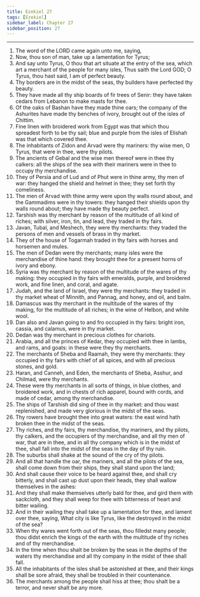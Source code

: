 ```yaml
---
title: Ezekiel 27
tags: [Ezekiel]
sidebar_label: Chapter 27
sidebar_position: 27
---
```


---
1. The word of the LORD came again unto me, saying,
2. Now, thou son of man, take up a lamentation for Tyrus;
3. And say unto Tyrus, O thou that art situate at the entry of the sea, which art a merchant of the people for many isles, Thus saith the Lord GOD; O Tyrus, thou hast said, I am of perfect beauty.
4. Thy borders are in the midst of the seas, thy builders have perfected thy beauty.
5. They have made all thy ship boards of fir trees of Senir: they have taken cedars from Lebanon to make masts for thee.
6. Of the oaks of Bashan have they made thine oars; the company of the Ashurites have made thy benches of ivory, brought out of the isles of Chittim.
7. Fine linen with broidered work from Egypt was that which thou spreadest forth to be thy sail; blue and purple from the isles of Elishah was that which covered thee.
8. The inhabitants of Zidon and Arvad were thy mariners: thy wise men, O Tyrus, that were in thee, were thy pilots.
9. The ancients of Gebal and the wise men thereof were in thee thy calkers: all the ships of the sea with their mariners were in thee to occupy thy merchandise.
10. They of Persia and of Lud and of Phut were in thine army, thy men of war: they hanged the shield and helmet in thee; they set forth thy comeliness.
11. The men of Arvad with thine army were upon thy walls round about, and the Gammadims were in thy towers: they hanged their shields upon thy walls round about; they have made thy beauty perfect.
12. Tarshish was thy merchant by reason of the multitude of all kind of riches; with silver, iron, tin, and lead, they traded in thy fairs.
13. Javan, Tubal, and Meshech, they were thy merchants: they traded the persons of men and vessels of brass in thy market.
14. They of the house of Togarmah traded in thy fairs with horses and horsemen and mules.
15. The men of Dedan were thy merchants; many isles were the merchandise of thine hand: they brought thee for a present horns of ivory and ebony.
16. Syria was thy merchant by reason of the multitude of the wares of thy making: they occupied in thy fairs with emeralds, purple, and broidered work, and fine linen, and coral, and agate.
17. Judah, and the land of Israel, they were thy merchants: they traded in thy market wheat of Minnith, and Pannag, and honey, and oil, and balm.
18. Damascus was thy merchant in the multitude of the wares of thy making, for the multitude of all riches; in the wine of Helbon, and white wool.
19. Dan also and Javan going to and fro occupied in thy fairs: bright iron, cassia, and calamus, were in thy market.
20. Dedan was thy merchant in precious clothes for chariots.
21. Arabia, and all the princes of Kedar, they occupied with thee in lambs, and rams, and goats: in these were they thy merchants.
22. The merchants of Sheba and Raamah, they were thy merchants: they occupied in thy fairs with chief of all spices, and with all precious stones, and gold.
23. Haran, and Canneh, and Eden, the merchants of Sheba, Asshur, and Chilmad, were thy merchants.
24. These were thy merchants in all sorts of things, in blue clothes, and broidered work, and in chests of rich apparel, bound with cords, and made of cedar, among thy merchandise.
25. The ships of Tarshish did sing of thee in thy market: and thou wast replenished, and made very glorious in the midst of the seas.
26. Thy rowers have brought thee into great waters: the east wind hath broken thee in the midst of the seas.
27. Thy riches, and thy fairs, thy merchandise, thy mariners, and thy pilots, thy calkers, and the occupiers of thy merchandise, and all thy men of war, that are in thee, and in all thy company which is in the midst of thee, shall fall into the midst of the seas in the day of thy ruin.
28. The suburbs shall shake at the sound of the cry of thy pilots.
29. And all that handle the oar, the mariners, and all the pilots of the sea, shall come down from their ships, they shall stand upon the land;
30. And shall cause their voice to be heard against thee, and shall cry bitterly, and shall cast up dust upon their heads, they shall wallow themselves in the ashes:
31. And they shall make themselves utterly bald for thee, and gird them with sackcloth, and they shall weep for thee with bitterness of heart and bitter wailing.
32. And in their wailing they shall take up a lamentation for thee, and lament over thee, saying, What city is like Tyrus, like the destroyed in the midst of the sea?
33. When thy wares went forth out of the seas, thou filledst many people; thou didst enrich the kings of the earth with the multitude of thy riches and of thy merchandise.
34. In the time when thou shalt be broken by the seas in the depths of the waters thy merchandise and all thy company in the midst of thee shall fall.
35. All the inhabitants of the isles shall be astonished at thee, and their kings shall be sore afraid, they shall be troubled in their countenance.
36. The merchants among the people shall hiss at thee; thou shalt be a terror, and never shalt be any more.